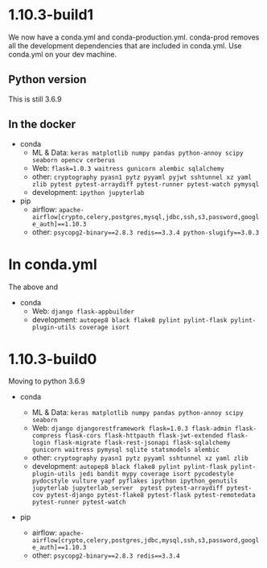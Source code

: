 # 1.10.3-build1

We now have a conda.yml and conda-production.yml.  conda-prod removes all the development dependencies that are included in conda.yml.  Use conda.yml on your dev machine.

## Python version
  This is still 3.6.9

## In the docker
* conda
  - ML & Data: `keras matplotlib numpy pandas python-annoy scipy seaborn opencv cerberus`
  - Web: `flask=1.0.3 waitress gunicorn alembic sqlalchemy`
  - other: `cryptography pyasn1 pytz pyyaml pyjwt sshtunnel xz yaml zlib pytest pytest-arraydiff pytest-runner pytest-watch pymysql`
  - development: `ipython jupyterlab`
* pip
  - airflow: `apache-airflow[crypto,celery,postgres,mysql,jdbc,ssh,s3,password,google_auth]==1.10.3`
  - other: `psycopg2-binary==2.8.3 redis==3.3.4 python-slugify==3.0.3`

# In conda.yml
The above and

* conda
  - Web: `django flask-appbuilder`
  - development: `autopep8 black flake8 pylint pylint-flask pylint-plugin-utils coverage isort`

# 1.10.3-build0

Moving to python 3.6.9

* conda
  - ML & Data: `keras matplotlib numpy pandas python-annoy scipy seaborn`
  - Web: `django djangorestframework flask=1.0.3 flask-admin flask-compress flask-cors flask-httpauth flask-jwt-extended flask-login flask-migrate flask-rest-jsonapi flask-sqlalchemy gunicorn waitress pymysql sqlite statsmodels alembic`
  - other: `cryptography pyasn1 pytz pyyaml sshtunnel xz yaml zlib`
  - development: `autopep8 black flake8 pylint pylint-flask pylint-plugin-utils jedi bandit mypy coverage isort pycodestyle pydocstyle vulture yapf pyflakes ipython ipython_genutils jupyterlab jupyterlab_server  pytest pytest-arraydiff pytest-cov pytest-django pytest-flake8 pytest-flask pytest-remotedata pytest-runner pytest-watch`

* pip
  - airflow: `apache-airflow[crypto,celery,postgres,jdbc,mysql,ssh,s3,password,google_auth]==1.10.3`
  - other: `psycopg2-binary==2.8.3 redis==3.3.4`
